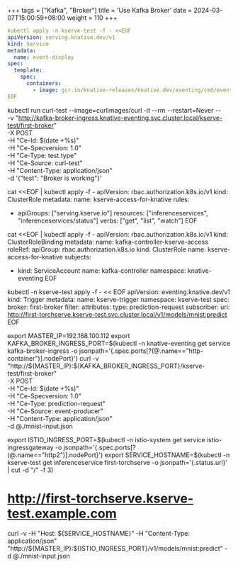 
+++
tags = ["Kafka", "Broker"]
title = 'Use Kafka Broker'
date = 2024-03-07T15:00:59+08:00
weight = 110
+++


```yaml
kubectl apply -n kserve-test -f - <<EOF
apiVersion: serving.knative.dev/v1
kind: Service
metadata:
  name: event-display
spec:
  template:
    spec:
      containers:
        - image: gcr.io/knative-releases/knative.dev/eventing/cmd/event_display
EOF
```



kubectl run curl-test --image=curlimages/curl -it --rm --restart=Never -- \
  -v "http://kafka-broker-ingress.knative-eventing.svc.cluster.local/kserve-test/first-broker" \
  -X POST \
  -H "Ce-Id: $(date +%s)" \
  -H "Ce-Specversion: 1.0" \
  -H "Ce-Type: test.type" \
  -H "Ce-Source: curl-test" \
  -H "Content-Type: application/json" \
  -d '{"test": "Broker is working"}'


cat <<EOF | kubectl apply -f -
apiVersion: rbac.authorization.k8s.io/v1
kind: ClusterRole
metadata:
  name: kserve-access-for-knative
rules:
- apiGroups: ["serving.kserve.io"]
  resources: ["inferenceservices", "inferenceservices/status"]
  verbs: ["get", "list", "watch"]
EOF


cat <<EOF | kubectl apply -f -
apiVersion: rbac.authorization.k8s.io/v1
kind: ClusterRoleBinding
metadata:
  name: kafka-controller-kserve-access
roleRef:
  apiGroup: rbac.authorization.k8s.io
  kind: ClusterRole
  name: kserve-access-for-knative
subjects:
- kind: ServiceAccount
  name: kafka-controller
  namespace: knative-eventing
EOF


kubectl -n kserve-test apply -f - << EOF
apiVersion: eventing.knative.dev/v1
kind: Trigger
metadata:
  name: kserve-trigger
  namespace: kserve-test
spec:
  broker: first-broker
  filter:
    attributes:
      type: prediction-request
  subscriber:
    uri: http://first-torchserve.kserve-test.svc.cluster.local/v1/models/mnist:predict
EOF



export MASTER_IP=192.168.100.112
export KAFKA_BROKER_INGRESS_PORT=$(kubectl -n knative-eventing get service kafka-broker-ingress -o jsonpath='{.spec.ports[?(@.name=="http-container")].nodePort}')
curl -v "http://${MASTER_IP}:${KAFKA_BROKER_INGRESS_PORT}/kserve-test/first-broker" \
  -X POST \
  -H "Ce-Id: $(date +%s)" \
  -H "Ce-Specversion: 1.0" \
  -H "Ce-Type: prediction-request" \
  -H "Ce-Source: event-producer" \
  -H "Content-Type: application/json" \
  -d @./mnist-input.json 



export ISTIO_INGRESS_PORT=$(kubectl -n istio-system get service istio-ingressgateway -o jsonpath='{.spec.ports[?(@.name=="http2")].nodePort}')
export SERVICE_HOSTNAME=$(kubectl -n kserve-test get inferenceservice first-torchserve  -o jsonpath='{.status.url}' | cut -d "/" -f 3)
# http://first-torchserve.kserve-test.example.com 
curl -v -H "Host: ${SERVICE_HOSTNAME}" -H "Content-Type: application/json" "http://${MASTER_IP}:${ISTIO_INGRESS_PORT}/v1/models/mnist:predict" -d @./mnist-input.json